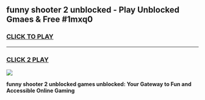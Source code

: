 
## funny shooter 2 unblocked - Play Unblocked Gmaes & Free #1mxq0
<h3>
<a href="https://news.freeplayer.one?title=funny_shooter_2_unblocked&ref=24F">CLICK TO PLAY</a></h3>
<hr>

<h3>
<a href="https://news.freeplayer.one?title=funny_shooter_2_unblocked&ref=24F">CLICK 2 PLAY</a>
  
</h3>

<a href="https://news.freeplayer.one?title=funny_shooter_2_unblocked&ref=24F/"><img src="https://clearcache.store/games.png"></a>


**funny shooter 2 unblocked games unblocked: Your Gateway to Fun and Accessible Online Gaming**
